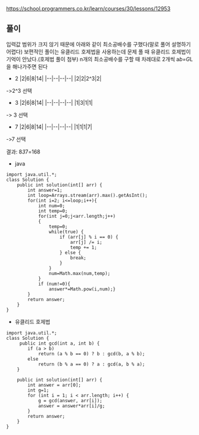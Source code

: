 https://school.programmers.co.kr/learn/courses/30/lessons/12953

## 풀이
입력값 범위가 크지 않기 때문에 아래와 같이 최소공배수를 구했다(말로 풀어 설명하기 어렵다)
보편적인 풀이는 유클리드 호제법을 사용하는데 문제 풀 때 유클리드 호제법이 기억이 안났다.(호제법 풀이 첨부)
n개의 최소공배수를 구할 때 차례대로 2개씩 a*b=G*L을 해나가주면 된다

- 2
|2|6|8|14|
|--|--|--|--|
|2|2|2^3|2| 

->2^3 선택

- 3
|2|6|8|14|
|--|--|--|--|
|1|3|1|1| 

-> 3 선택

- 7
|2|6|8|14|
|--|--|--|--|
|1|1|1|7|

->7 선택

결과: 8*3*7=168

- java
```
import java.util.*;
class Solution {
    public int solution(int[] arr) {
        int answer=1;
        int loop=Arrays.stream(arr).max().getAsInt();
        for(int i=2; i<=loop;i++){
            int num=0;
            int temp=0;
            for(int j=0;j<arr.length;j++)
            {   
                temp=0;
                while(true) {
                    if (arr[j] % i == 0) {
                        arr[j] /= i;
                        temp += 1;
                    } else {
                        break;
                    }
                }
                num=Math.max(num,temp);
            }
            if (num!=0){
                answer*=Math.pow(i,num);}
        }
        return answer;
    }
}
```

- 유클리드 호제법
```
import java.util.*;
class Solution {
     public int gcd(int a, int b) {
        if (a > b)
            return (a % b == 0) ? b : gcd(b, a % b);
        else
            return (b % a == 0) ? a : gcd(a, b % a);
    }

    public int solution(int[] arr) {
        int answer = arr[0];
        int g=1;
        for (int i = 1; i < arr.length; i++) {
            g = gcd(answer, arr[i]);
            answer = answer*arr[i]/g;
        }
        return answer;
    }
}
```

